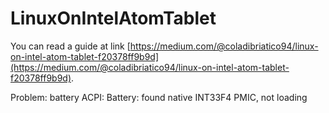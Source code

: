 # LinuxOnIntelAtomTablet
You can read a guide at link [https://medium.com/@coladibriatico94/linux-on-intel-atom-tablet-f20378ff9b9d](https://medium.com/@coladibriatico94/linux-on-intel-atom-tablet-f20378ff9b9d).

Problem:
battery ACPI: Battery: found native INT33F4 PMIC, not loading
